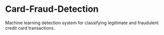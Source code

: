 # Card-Fraud-Detection
Machine learning detection system for classifying legitimate and fraudulent credit card transactions. 
